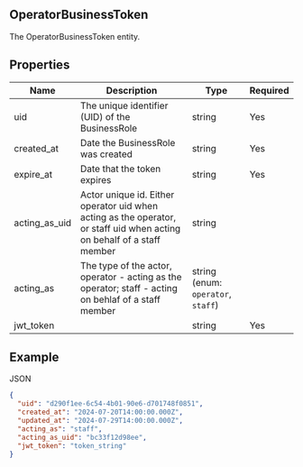 ## OperatorBusinessToken

The OperatorBusinessToken entity.

## Properties

| Name | Description | Type | Required |
| --- | --- | --- | --- |
| uid | The unique identifier (UID) of the BusinessRole | string | Yes |
| created_at | Date the BusinessRole was created | string | Yes |
| expire_at | Date that the token expires | string | Yes |
| acting_as_uid | Actor unique id. Either operator uid when acting as the operator, or staff uid when acting on behalf of a staff member | string |  |
| acting_as | The type of the actor, operator - acting as the operator; staff - acting on behlaf of a staff member | string (enum: `operator`, `staff`) |  |
| jwt_token |  | string | Yes |

## Example

JSON

```json
{
  "uid": "d290f1ee-6c54-4b01-90e6-d701748f0851",
  "created_at": "2024-07-20T14:00:00.000Z",
  "updated_at": "2024-07-29T14:00:00.000Z",
  "acting_as": "staff",
  "acting_as_uid": "bc33f12d98ee",
  "jwt_token": "token_string"
}
```
